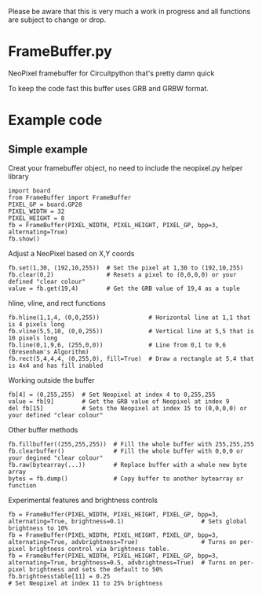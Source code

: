 Please be aware that this is very much a work in progress and all functions are subject to change or drop.

# FrameBuffer.py
NeoPixel framebuffer for Circuitpython that's pretty damn quick

To keep the code fast this buffer uses GRB and GRBW format.

# Example code
## Simple example
Creat your framebuffer object, no need to include the neopixel.py helper library
```
import board
from FrameBuffer import FrameBuffer
PIXEL_GP = board.GP28
PIXEL_WIDTH = 32
PIXEL_HEIGHT = 8
fb = FrameBuffer(PIXEL_WIDTH, PIXEL_HEIGHT, PIXEL_GP, bpp=3, alternating=True)
fb.show()
```

Adjust a NeoPixel based on X,Y coords
```
fb.set(1,30, (192,10,255))  # Set the pixel at 1,30 to (192,10,255)
fb.clear(0,2)               # Resets a pixel to (0,0,0,0) or your defined "clear colour"
value = fb.get(19,4)        # Get the GRB value of 19,4 as a tuple
```

hline, vline, and rect functions
```
fb.hline(1,1,4, (0,0,255))              # Horizontal line at 1,1 that is 4 pixels long
fb.vline(5,5,10, (0,0,255))             # Vertical line at 5,5 that is 10 pixels long
fb.line(0,1,9,6, (255,0,0))             # Line from 0,1 to 9,6 (Bresenham's Algorithm)
fb.rect(5,4,4,4, (0,255,0), fill=True)  # Draw a rectangle at 5,4 that is 4x4 and has fill inabled
```

Working outside the buffer
```
fb[4] = (0,255,255)  # Set Neopixel at index 4 to 0,255,255
value = fb[9]        # Get the GRB value of Neopixel at index 9
del fb[15]           # Sets the Neopixel at index 15 to (0,0,0,0) or your defined "clear colour"
```

Other buffer methods
```
fb.fillbuffer((255,255,255))  # Fill the whole buffer with 255,255,255
fb.clearbuffer()              # Fill the whole buffer with 0,0,0 or your degined "clear colour"
fb.raw(bytearray(...))        # Replace buffer with a whole new byte array
bytes = fb.dump()             # Copy buffer to another bytearray or function
```

Experimental features and brightness controls
```
fb = FrameBuffer(PIXEL_WIDTH, PIXEL_HEIGHT, PIXEL_GP, bpp=3, alternating=True, brightness=0.1)                      # Sets global brightness to 10%
fb = FrameBuffer(PIXEL_WIDTH, PIXEL_HEIGHT, PIXEL_GP, bpp=3, alternating=True, advbrightness=True)                  # Turns on per-pixel brightness control via brightness table.
fb = FrameBuffer(PIXEL_WIDTH, PIXEL_HEIGHT, PIXEL_GP, bpp=3, alternating=True, brightness=0.5, advbrightness=True)  # Turns on per-pixel brightness and sets the default to 50%
fb.brightnesstable[11] = 0.25                                                                                       # Set Neopixel at index 11 to 25% brightness
```
